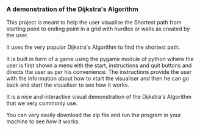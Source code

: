 ### A demonstration of the Dijkstra's Algorithm
This project is meant to help the user visualise the Shortest path from starting point to ending point in a grid with hurdles or walls as created by the user. 

It uses the very popular Dijkstra's Algorithm to find the shortest path.

It is built in form of a game using the pygame module of python wihere the user is first shown a menu eith the start, instructions and quit buttons and directs the user as per his convenience.
The instructions provide the user with the information about how to xtart the visualiser and then he can go back and start the visualiser to see how it works.

It is a nice and interactive visual demonstration of the Dijkstra's Algorithm that we very commonly use.

You can very easily download the zip file and run the program in your machine to see how it works.
